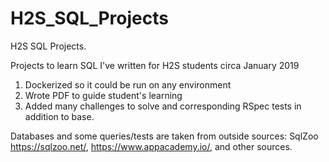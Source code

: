 # H2S_SQL_Projects
H2S SQL Projects. 

Projects to learn SQL I've written for H2S students circa January 2019
1. Dockerized so it could be run on any environment 
2. Wrote PDF to guide student's learning 
3. Added many challenges to solve and corresponding RSpec tests in addition to base. 

Databases and some queries/tests are taken from outside sources: SqlZoo https://sqlzoo.net/, https://www.appacademy.io/, and other sources.
